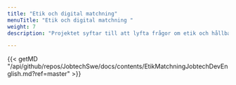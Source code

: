 ```yaml
---
title: "Etik och digital matchning"
menuTitle: "Etik och digital matchning "
weight: 7
description: "Projektet syftar till att lyfta frågor om etik och hållbarhet kopplat till digital matchning."

---
```


{{< getMD "/api/github/repos/JobtechSwe/docs/contents/EtikMatchningJobtechDevEnglish.md?ref=master" >}} 
